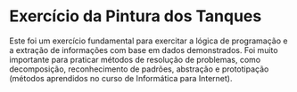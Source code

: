 # Exercício da Pintura dos Tanques

Este foi um exercício fundamental para exercitar a lógica de programação e a extração de informações com base em dados demonstrados. Foi muito importante para praticar métodos de resolução de problemas, como decomposição, reconhecimento de padrões, abstração e prototipação (métodos aprendidos no curso de Informática para Internet).
